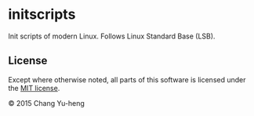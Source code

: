 initscripts
===========

Init scripts of modern Linux. Follows Linux Standard Base (LSB).

## License

Except where otherwise noted, all parts of this software is licensed under the
[MIT license](http://opensource.org/licenses/MIT).

© 2015 Chang Yu-heng
